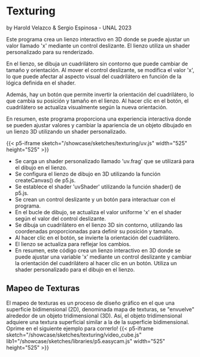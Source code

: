 # Texturing
by Harold Velazco & Sergio Espinosa - UNAL 2023

Este programa crea un lienzo interactivo en 3D donde se puede ajustar un valor llamado 'x' mediante un control deslizante. El lienzo utiliza un shader personalizado para su renderizado.

En el lienzo, se dibuja un cuadrilátero sin contorno que puede cambiar de tamaño y orientación. Al mover el control deslizante, se modifica el valor 'x', lo que puede afectar al aspecto visual del cuadrilátero en función de la lógica definida en el shader.

Además, hay un botón que permite invertir la orientación del cuadrilátero, lo que cambia su posición y tamaño en el lienzo. Al hacer clic en el botón, el cuadrilátero se actualiza visualmente según la nueva orientación.

En resumen, este programa proporciona una experiencia interactiva donde se pueden ajustar valores y cambiar la apariencia de un objeto dibujado en un lienzo 3D utilizando un shader personalizado.

{{< p5-iframe sketch="/showcase/sketches/texturing/uv.js" width="525" height="525" >}}

* Se carga un shader personalizado llamado 'uv.frag' que se utilizará para el dibujo en el lienzo.
* Se configura el lienzo de dibujo en 3D utilizando la función createCanvas() de p5.js.
* Se establece el shader 'uvShader' utilizando la función shader() de p5.js.
* Se crean un control deslizante y un botón para interactuar con el programa.
* En el bucle de dibujo, se actualiza el valor uniforme 'x' en el shader según el valor del control deslizante.
* Se dibuja un cuadrilátero en el lienzo 3D sin contorno, utilizando las coordenadas proporcionadas para definir su posición y tamaño.
* Al hacer clic en el botón, se invierte la orientación del cuadrilátero.
* El lienzo se actualiza para reflejar los cambios.
* En resumen, este código crea un lienzo interactivo en 3D donde se puede ajustar una variable 'x' mediante un control deslizante y cambiar la orientación del cuadrilátero al hacer clic en un botón. Utiliza un shader personalizado para el dibujo en el lienzo.

## Mapeo de Texturas
El mapeo de texturas es un proceso de diseño gráfico en el que una superficie bidimensional (2D), denominada mapa de texturas, se "envuelve" alrededor de un objeto tridimensional (3D). Así, el objeto tridimensional adquiere una textura superficial similar a la de la superficie bidimensional. Oprime en el siguiente ejemplo para correrlo!
{{< p5-iframe sketch="/showcase/sketches/texturing/video_cube.js" lib1="/showcase/sketches/libraries/p5.easycam.js" width="525" height="525" >}}
